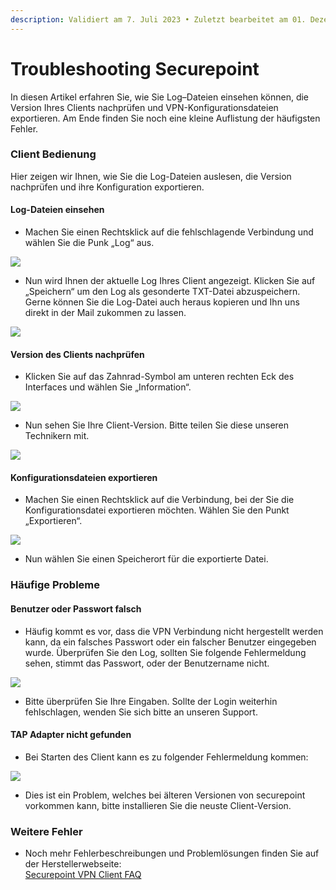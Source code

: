 ```yaml
---
description: Validiert am 7. Juli 2023 • Zuletzt bearbeitet am 01. Dezember 2023
---
```


# Troubleshooting Securepoint

In diesen Artikel erfahren Sie, wie Sie Log–Dateien einsehen können, die Version Ihres Clients nachprüfen und VPN-Konfigurationsdateien exportieren. Am Ende finden Sie noch eine kleine Auflistung der häufigsten Fehler.

### Client Bedienung <a href="#client_bedienung" id="client_bedienung"></a>

Hier zeigen wir Ihnen, wie Sie die Log-Dateien auslesen, die Version nachprüfen und ihre Konfiguration exportieren.

#### Log-Dateien einsehen <a href="#log-dateien_einsehen" id="log-dateien_einsehen"></a>

* Machen Sie einen Rechtsklick auf die fehlschlagende Verbindung und wählen Sie die Punk „Log“ aus.

![](https://wiki8.centron.de/_media/server/vpn/securepoint_01.png)

* Nun wird Ihnen der aktuelle Log Ihres Client angezeigt. Klicken Sie auf „Speichern“ um den Log als gesonderte TXT-Datei abzuspeichern. Gerne können Sie die Log-Datei auch heraus kopieren und Ihn uns direkt in der Mail zukommen zu lassen.

![](https://wiki8.centron.de/_media/server/vpn/securepoint_02.png)

#### Version des Clients nachprüfen <a href="#version_des_clients_nachpruefen" id="version_des_clients_nachpruefen"></a>

* Klicken Sie auf das Zahnrad-Symbol am unteren rechten Eck des Interfaces und wählen Sie „Information“.

![](https://wiki8.centron.de/_media/server/vpn/securepoint_05.png)

* Nun sehen Sie Ihre Client-Version. Bitte teilen Sie diese unseren Technikern mit.

![](https://wiki8.centron.de/_media/server/vpn/securepoint_04.png)

#### Konfigurationsdateien exportieren <a href="#konfigurationsdateien_exportieren" id="konfigurationsdateien_exportieren"></a>

* Machen Sie einen Rechtsklick auf die Verbindung, bei der Sie die Konfigurationsdatei exportieren möchten. Wählen Sie den Punkt „Exportieren“.

![](https://wiki8.centron.de/_media/server/vpn/securepoint_03.png)

* Nun wählen Sie einen Speicherort für die exportierte Datei.

### Häufige Probleme <a href="#haufige_probleme" id="haufige_probleme"></a>

#### Benutzer oder Passwort falsch <a href="#benutzer_oder_passwort_falsch" id="benutzer_oder_passwort_falsch"></a>

* Häufig kommt es vor, dass die VPN Verbindung nicht hergestellt werden kann, da ein falsches Passwort oder ein falscher Benutzer eingegeben wurde. Überprüfen Sie den Log, sollten Sie folgende Fehlermeldung sehen, stimmt das Passwort, oder der Benutzername nicht.

![](https://wiki8.centron.de/_media/server/vpn/securepoint_error_01.png)

* Bitte überprüfen Sie Ihre Eingaben. Sollte der Login weiterhin fehlschlagen, wenden Sie sich bitte an unseren Support.

#### TAP Adapter nicht gefunden <a href="#tap_adapter_nicht_gefunden" id="tap_adapter_nicht_gefunden"></a>

* Bei Starten des Client kann es zu folgender Fehlermeldung kommen:

![](https://wiki8.centron.de/_media/server/vpn/securepoint_error_02.jpg)

* Dies ist ein Problem, welches bei älteren Versionen von securepoint vorkommen kann, bitte installieren Sie die neuste Client-Version.

### Weitere Fehler <a href="#weitere_fehler" id="weitere_fehler"></a>

* Noch mehr Fehlerbeschreibungen und Problemlösungen finden Sie auf der Herstellerwebseite:\
  [Securepoint VPN Client FAQ](https://wiki.securepoint.de/VPN/faq/fehlerbehebung)
